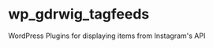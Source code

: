 wp_gdrwig_tagfeeds
=====================

WordPress Plugins for displaying items from Instagram's API
